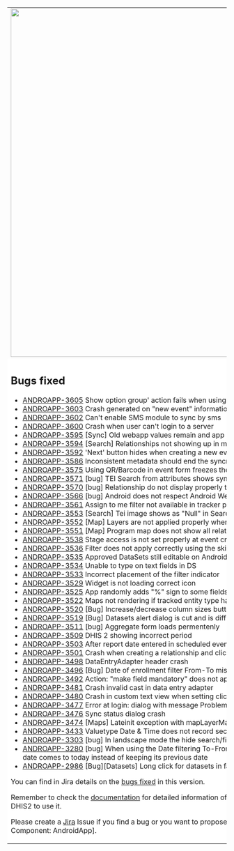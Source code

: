 <table>
<tbody>
<tr>
<td>
<img src="https://s3-eu-west-1.amazonaws.com/content.dhis2.org/dhis2-android/android-chrome-384x384.png" width="800">
</td>
<td>This is a patch version of the <strong>DHIS2 Android App</strong> It builds upon the last version including bug fixes that couldn't wait to the next version. It includes no functional improvements neither changes in the User Interface. It means that yours users can update without experiencing any change in the UI.
</td>
</tr>
<tr>
<td colspan="2" bgcolor="white">

## Bugs fixed
* [ANDROAPP-3605](https://jira.dhis2.org/browse/ANDROAPP-3605) Show option group' action fails when using the variable 'data element from previous even
* [ANDROAPP-3603](https://jira.dhis2.org/browse/ANDROAPP-3603) Crash generated on "new event" information/menu buttons
* [ANDROAPP-3602](https://jira.dhis2.org/browse/ANDROAPP-3602) Can't enable SMS module to sync by sms
* [ANDROAPP-3600](https://jira.dhis2.org/browse/ANDROAPP-3600) Crash when user can't login to a server
* [ANDROAPP-3595](https://jira.dhis2.org/browse/ANDROAPP-3595) [Sync] Old webapp values remain and app is blocked even when it has been disabled
* [ANDROAPP-3594](https://jira.dhis2.org/browse/ANDROAPP-3594) [Search] Relationships not showing up in map
* [ANDROAPP-3592](https://jira.dhis2.org/browse/ANDROAPP-3592) 'Next' button hides when creating a new event
* [ANDROAPP-3586](https://jira.dhis2.org/browse/ANDROAPP-3586) Inconsistent metadata should end the syncrhonization and not keep loading endelessly
* [ANDROAPP-3575](https://jira.dhis2.org/browse/ANDROAPP-3575) Using QR/Barcode in event form freezes the app
* [ANDROAPP-3571](https://jira.dhis2.org/browse/ANDROAPP-3571) [bug] TEI Search from attributes shows sync buttons, but they are not usable
* [ANDROAPP-3570](https://jira.dhis2.org/browse/ANDROAPP-3570) [bug] Relationship do not display properly the attributes
* [ANDROAPP-3566](https://jira.dhis2.org/browse/ANDROAPP-3566) [bug] Android does not respect Android Web Settings App for Reserved values
* [ANDROAPP-3561](https://jira.dhis2.org/browse/ANDROAPP-3561) Assign to me filter not available in tracker programs
* [ANDROAPP-3553](https://jira.dhis2.org/browse/ANDROAPP-3553) [Search] Tei image shows as "Null" in Search screen
* [ANDROAPP-3552](https://jira.dhis2.org/browse/ANDROAPP-3552) [Map] Layers are not applied properly when coming from tei dashboard
* [ANDROAPP-3551](https://jira.dhis2.org/browse/ANDROAPP-3551) [Map] Program map does not show all relationships
* [ANDROAPP-3538](https://jira.dhis2.org/browse/ANDROAPP-3538) Stage access is not set properly at event creation
* [ANDROAPP-3536](https://jira.dhis2.org/browse/ANDROAPP-3536) Filter does not apply correctly using the skipped event status
* [ANDROAPP-3535](https://jira.dhis2.org/browse/ANDROAPP-3535) Approved DataSets still editable on Android App
* [ANDROAPP-3534](https://jira.dhis2.org/browse/ANDROAPP-3534) Unable to type on text fields in DS
* [ANDROAPP-3533](https://jira.dhis2.org/browse/ANDROAPP-3533) Incorrect placement of the filter indicator
* [ANDROAPP-3529](https://jira.dhis2.org/browse/ANDROAPP-3529) Widget is not loading correct icon
* [ANDROAPP-3525](https://jira.dhis2.org/browse/ANDROAPP-3525) App randomly adds "%" sign to some fields after editing them
* [ANDROAPP-3522](https://jira.dhis2.org/browse/ANDROAPP-3522) Maps not rendering if tracked entity type has no icon
* [ANDROAPP-3520](https://jira.dhis2.org/browse/ANDROAPP-3520) [Bug] Increase/decrease column sizes buttons
* [ANDROAPP-3519](https://jira.dhis2.org/browse/ANDROAPP-3519) [Bug] Datasets alert dialog is cut and is difficult to click action buttons
* [ANDROAPP-3511](https://jira.dhis2.org/browse/ANDROAPP-3511) [bug] Aggregate form loads permentenly
* [ANDROAPP-3509](https://jira.dhis2.org/browse/ANDROAPP-3509) DHIS 2 showing incorrect period
* [ANDROAPP-3503](https://jira.dhis2.org/browse/ANDROAPP-3503) After report date entered in scheduled event go to stages not back to tracked entity profile
* [ANDROAPP-3501](https://jira.dhis2.org/browse/ANDROAPP-3501) Crash when creating a relationship and clicking on show on map
* [ANDROAPP-3498](https://jira.dhis2.org/browse/ANDROAPP-3498) DataEntryAdapter header crash
* [ANDROAPP-3496](https://jira.dhis2.org/browse/ANDROAPP-3496) [Bug] Date of enrollment filter From-To misbehavior
* [ANDROAPP-3492](https://jira.dhis2.org/browse/ANDROAPP-3492) Action: "make field mandatory" does not apply to render types matrix/sequential
* [ANDROAPP-3481](https://jira.dhis2.org/browse/ANDROAPP-3481) Crash invalid cast in data entry adapter
* [ANDROAPP-3480](https://jira.dhis2.org/browse/ANDROAPP-3480) Crash in custom text view when setting click listener
* [ANDROAPP-3477](https://jira.dhis2.org/browse/ANDROAPP-3477) Error at login: dialog with message Problem during Encryption
* [ANDROAPP-3476](https://jira.dhis2.org/browse/ANDROAPP-3476) Sync status dialog crash
* [ANDROAPP-3474](https://jira.dhis2.org/browse/ANDROAPP-3474) [Maps] Lateinit exception with mapLayerManager
* [ANDROAPP-3433](https://jira.dhis2.org/browse/ANDROAPP-3433) Valuetype Date & Time does not record seconds
* [ANDROAPP-3303](https://jira.dhis2.org/browse/ANDROAPP-3303) [bug] In landscape mode the hide search/filtering form doesn't work
* [ANDROAPP-3280](https://jira.dhis2.org/browse/ANDROAPP-3280) [bug] When using the Date filtering To-From the second time the user clicks on the filter the To date comes to today instead of keeping its previous date
* [ANDROAPP-2986](https://jira.dhis2.org/browse/ANDROAPP-2986) [Bug][Datasets] Long click for datasets in facility notes

You can find in Jira details on the [bugs fixed](https://jira.dhis2.org/issues/?filter=11970) in this version.

Remember to check the [documentation](https://www.dhis2.org/android-documentation) for detailed information of the features included in the App and how to configure DHIS2 to use it.

Please create a [Jira](https://jira.dhis2.org/secure/Dashboard.jspa) Issue if you find a bug or you want to propose a new functionality. \[Project: Android App for DHIS2 | Component: AndroidApp].

</td>
</tr>
</tbody>
</table>
